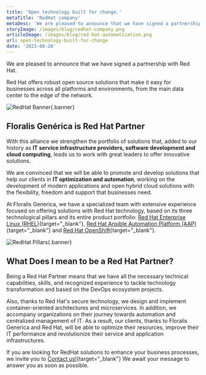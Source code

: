 ```yaml
---
title: 'Open technology built for change.'
metaTitle: 'RedHat company'
metaDesc: 'We are pleased to announce that we have signed a partnership with Red Hat.'
storyImage: /images/blog/redhat-company.png
articleImage: /images/blog/red-hat-automatization.png
url: open-technology-built-for-change
date: '2023-08-28'
---
```


We are pleased to announce that we have signed a partnership with Red Hat.

Red Hat offers robust open source solutions that make it easy for businesses across all platforms and environments, from the main data center to the edge of the network.

![RedHat Banner](/images/blog/red-hat-cloud.png){.banner}

## Floralis Genérica is Red Hat Partner

With this alliance we strengthen the portfolio of solutions that, added to our history as **IT service infrastructure providers, software development and cloud computing**, leads us to work with great leaders to offer innovative solutions.

We are convinced that we will be able to promote and develop solutions that help our clients in **IT optimization and automation**, working on the development of modern applications and open hybrid cloud solutions with the flexibility, freedom and support that businesses need.

At Floralis Generica, we have a specialized team with extensive experience focused on offering solutions with Red Hat technology, based on its three technological pillars and its entire product portfolio: [Red Hat Enterprise Linux (RHEL)](https://www.redhat.com/en/technologies/linux-platforms/enterprise-linux){target="_blank"}, [Red Hat Ansible Automation Platform (AAP)](https://www.redhat.com/en/technologies/management/ansible){target="_blank"} and [Red Hat OpenShift](https://www.redhat.com/en/technologies/cloud-computing/openshift){target="_blank"}.

![RedHat Pillars](/images/blog/redhat-3-pillars.png){.banner}

## What Does I mean to be a Red Hat Partner?

Being a Red Hat Partner means that we have all the necessary technical capabilities, skills, and recognized experience to tackle technology transformation and based on the DevOps ecosystem projects.

Also, thanks to Red Hat's secure technology, we design and implement container-oriented architectures and microservices. In addition, we accompany organizations on their journey towards automation and centralized management of IT. As a result, our clients, thanks to Floralis Generica and Red Hat, will be able to optimize their resources, improve their IT performance and revolutionize their service and application infrastructures.

If you are looking for RedHat solutions to enhance your business processes, we invite you to [Contact us!](https://floralisgenerica.com/){target="_blank"} We await your message to answer you as soon as possible.
